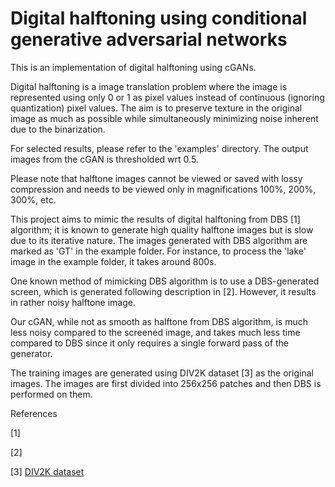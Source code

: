 # Digital halftoning using conditional generative adversarial networks

This is an implementation of digital halftoning using cGANs. 

Digital halftoning is a image translation problem where the image is represented using only 0 or 1 as pixel values instead of continuous (ignoring quantization) pixel values.
The aim is to preserve texture in the original image as much as possible while simultaneously minimizing noise inherent due to the binarization.

For selected results, please refer to the 'examples' directory. The output images from the cGAN is thresholded wrt 0.5.

Please note that halftone images cannot be viewed or saved with lossy compression and needs to be viewed only in magnifications 100%, 200%, 300%, etc.



This project aims to mimic the results of digital halftoning from DBS [1] algorithm; it is known to generate high quality halftone images but is slow due to its iterative nature.
The images generated with DBS algorithm are marked as 'GT' in the example folder. For instance, to process the 'lake' image in the example folder, it takes around 800s.

One known method of mimicking DBS algorithm is to use a DBS-generated screen, which is generated following description in [2]. However, it results in rather noisy halftone image.

Our cGAN, while not as smooth as halftone from DBS algorithm, is much less noisy compared to the screened image, and takes much less time compared to DBS since it only requires a single forward pass of the generator.



The training images are generated using DIV2K dataset [3] as the original images. The images are first divided into 256x256 patches and then DBS is performed on them.



References

[1] 

[2]

[3] [DIV2K dataset](https://data.vision.ee.ethz.ch/cvl/DIV2K/)


